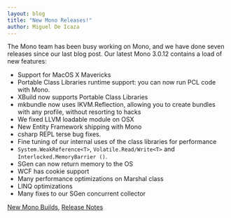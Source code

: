 ```yaml
---
layout: blog
title: "New Mono Releases!"
author: Miguel De Icaza
---
```


The Mono team has been busy working on Mono, and we have done seven releases since our last blog post.   Our latest Mono 3.0.12 contains a load of new features:

* Support for MacOS X Mavericks
* Portable Class Libraries runtime support: you can now run PCL code with Mono.
* XBuild now supports Portable Class Libraries
* mkbundle now uses IKVM.Reflection, allowing you to create bundles with any profile, without resorting to hacks
* We fixed LLVM loadable module on OSX
* New Entity Framework shipping with Mono
* csharp REPL terse bug fixes.
* Fine tuning of our internal uses of the class libraries for performance
* ```System.WeakReference<T>```, ```Volatile.Read/Write<T>``` and ```Interlocked.MemoryBarrier ()```.
* SGen can now return memory to the OS
* WCF has cookie support
* Many performance optimizations on Marshal class
* LINQ optimizations
* Many fixes to our SGen concurrent collector

[New Mono Builds](http://www.go-mono.com/mono-downloads/download.html "Mono Download"), [Release Notes](http://www.mono-project.com/Release_Notes_Mono_3.0#New_in_Mono_3.0.12 "Mono 3.0 release notes.")
